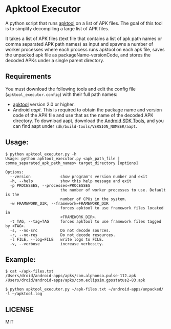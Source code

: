 # Apktool Executor
A python script that runs [apktool](https://ibotpeaches.github.io/Apktool/) 
on a list of APK files. The goal of this tool is to simplify decompiling a large list of APK files.

It takes a list of APK files (text file that contains a list of apk path names or comma separated APK path names) as input and spawns a number of worker processes where each process runs apktool on each apk file, saves the unpacked apk file as packageName-versionCode,
and stores the decoded APKs under a single parent directory.

## Requirements

You must download the following tools and edit the config file (`apktool_executor.config`) with their full path names:

- [apktool](https://ibotpeaches.github.io/Apktool) version 2.0 or higher.
- Android _aapt_. This is required to obtain the package name and version code of the APK file and use that as the name of the decoded APK directory. To download aapt, download the [Android SDK Tools](http://developer.android.com/sdk/index.html), and you can find aapt under `sdk/build-tools/VERSION_NUMBER/aapt`.


## Usage:
```
$ python apktool_executor.py -h
Usage: python apktool_executor.py <apk_path_file | comma_separated_apk_path_names> target_directory [options]

Options:
  --version             show program's version number and exit
  -h, --help            show this help message and exit
  -p PROCESSES, --processes=PROCESSES
                        the number of worker processes to use. Default is the
                        number of CPUs in the system.
  -w FRAMEWORK_DIR, --framework=FRAMEWORK_DIR
                        forces apktool to use framework files located in
                        <FRAMEWORK_DIR>.
  -t TAG, --tag=TAG     forces apktool to use framework files tagged by <TAG>.
  -s, --no-src          Do not decode sources.
  -r, --no-res          Do not decode resources.
  -l FILE, --log=FILE   write logs to FILE.
  -v, --verbose         increase verbosity.
```

## Example:
``` 
$ cat ~/apk-files.txt 
/Users/droid/android-apps/apks/com.alphonso.pulse-112.apk
/Users/droid/android-apps/apks/com.eclipsim.gpsstatus2-83.apk

$ python apktool_executor.py ~/apk-files.txt ~/android-apps/unpacked/ -l ~/apktool.log
```

## LICENSE
MIT